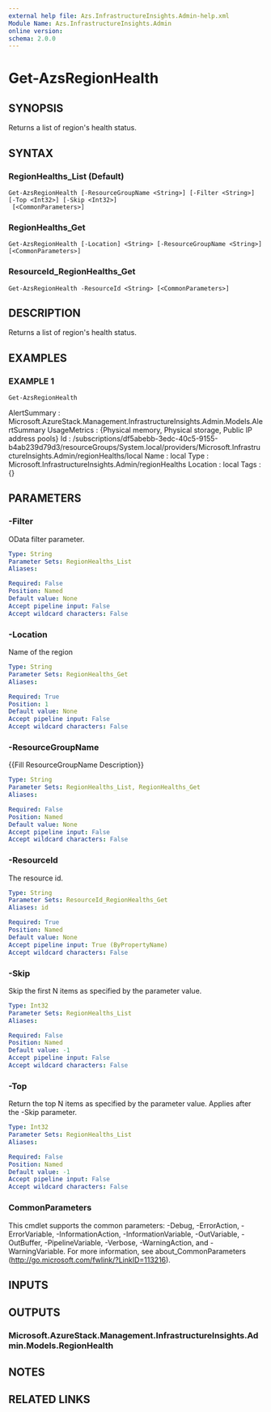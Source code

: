 ```yaml
---
external help file: Azs.InfrastructureInsights.Admin-help.xml
Module Name: Azs.InfrastructureInsights.Admin
online version:
schema: 2.0.0
---
```


# Get-AzsRegionHealth

## SYNOPSIS
Returns a list of region's health status.

## SYNTAX

### RegionHealths_List (Default)
```
Get-AzsRegionHealth [-ResourceGroupName <String>] [-Filter <String>] [-Top <Int32>] [-Skip <Int32>]
 [<CommonParameters>]
```

### RegionHealths_Get
```
Get-AzsRegionHealth [-Location] <String> [-ResourceGroupName <String>] [<CommonParameters>]
```

### ResourceId_RegionHealths_Get
```
Get-AzsRegionHealth -ResourceId <String> [<CommonParameters>]
```

## DESCRIPTION
Returns a list of region's health status.

## EXAMPLES

### EXAMPLE 1
```
Get-AzsRegionHealth
```

AlertSummary : Microsoft.AzureStack.Management.InfrastructureInsights.Admin.Models.AlertSummary
UsageMetrics : {Physical memory, Physical storage, Public IP address pools}
Id           : /subscriptions/df5abebb-3edc-40c5-9155-b4ab239d79d3/resourceGroups/System.local/providers/Microsoft.InfrastructureInsights.Admin/regionHealths/local
Name         : local
Type         : Microsoft.InfrastructureInsights.Admin/regionHealths
Location     : local
Tags         : {}

## PARAMETERS

### -Filter
OData filter parameter.

```yaml
Type: String
Parameter Sets: RegionHealths_List
Aliases:

Required: False
Position: Named
Default value: None
Accept pipeline input: False
Accept wildcard characters: False
```

### -Location
Name of the region

```yaml
Type: String
Parameter Sets: RegionHealths_Get
Aliases:

Required: True
Position: 1
Default value: None
Accept pipeline input: False
Accept wildcard characters: False
```

### -ResourceGroupName
{{Fill ResourceGroupName Description}}

```yaml
Type: String
Parameter Sets: RegionHealths_List, RegionHealths_Get
Aliases:

Required: False
Position: Named
Default value: None
Accept pipeline input: False
Accept wildcard characters: False
```

### -ResourceId
The resource id.

```yaml
Type: String
Parameter Sets: ResourceId_RegionHealths_Get
Aliases: id

Required: True
Position: Named
Default value: None
Accept pipeline input: True (ByPropertyName)
Accept wildcard characters: False
```

### -Skip
Skip the first N items as specified by the parameter value.

```yaml
Type: Int32
Parameter Sets: RegionHealths_List
Aliases:

Required: False
Position: Named
Default value: -1
Accept pipeline input: False
Accept wildcard characters: False
```

### -Top
Return the top N items as specified by the parameter value.
Applies after the -Skip parameter.

```yaml
Type: Int32
Parameter Sets: RegionHealths_List
Aliases:

Required: False
Position: Named
Default value: -1
Accept pipeline input: False
Accept wildcard characters: False
```

### CommonParameters
This cmdlet supports the common parameters: -Debug, -ErrorAction, -ErrorVariable, -InformationAction, -InformationVariable, -OutVariable, -OutBuffer, -PipelineVariable, -Verbose, -WarningAction, and -WarningVariable.
For more information, see about_CommonParameters (http://go.microsoft.com/fwlink/?LinkID=113216).

## INPUTS

## OUTPUTS

### Microsoft.AzureStack.Management.InfrastructureInsights.Admin.Models.RegionHealth

## NOTES

## RELATED LINKS
